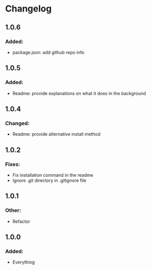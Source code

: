 # Changelog

## 1.0.6
### Added:
- package.json: add github repo info
## 1.0.5
### Added:
- Readme: provide explanations on what it does in the background
## 1.0.4
### Changed:
- Readme: provide alternative install method
## 1.0.2
### Fixes:
- Fix installation command in the readme
- Ignore .git directory in .gitignore file
## 1.0.1
### Other:
- Refactor
## 1.0.0
### Added:
- Everything